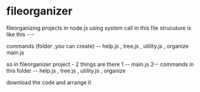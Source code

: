 # fileorganizer
fileorganizing projects in node.js using system call
in this file strucuture is like this ---



commands (folder ,you can create) --
                                       help.js , tree.js , utility.js , organize
main.js

so in fileorganizer project - 2 things are there
                            1 -- main.js 
                            2-- commands  in this folder 
                                                           -- help.js , tree.js , utility.js , organize
                                                           
 download the code and arrange it
 
